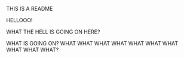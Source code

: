 THIS IS A README

HELLOOO!

WHAT THE HELL IS GOING ON HERE?

WHAT IS GOING ON?
WHAT WHAT WHAT WHAT
WHAT
WHAT
WHAT
WHAT
WHAT
WHAT?
